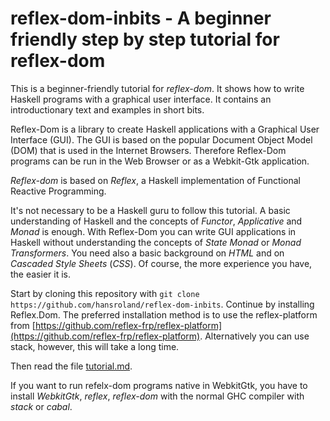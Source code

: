 # reflex-dom-inbits - A beginner friendly step by step tutorial for reflex-dom

This is a beginner-friendly tutorial for *reflex-dom*. It shows how to write Haskell programs  with a graphical user interface.
It contains an introductionary text and examples in short bits.

Reflex-Dom is a library to create Haskell applications with a Graphical User Interface (GUI).
The GUI is based on the popular Document Object Model (DOM) that is used in the Internet Browsers.
Therefore Reflex-Dom programs can be run in the Web Browser or as a Webkit-Gtk application. 

*Reflex-dom* is based on *Reflex*, a Haskell implementation of Functional Reactive Programming.

It's not necessary to be a Haskell guru to follow this tutorial. 
A basic understanding of Haskell and the concepts of *Functor*, *Applicative* and *Monad* is enough.
With Reflex-Dom you can write GUI applications in Haskell without understanding the concepts of
*State Monad* or *Monad Transformers*. You need also a basic background on *HTML* and 
on *Cascaded Style Sheets* (*CSS*). Of course, the more experience you have, the easier it is.

Start by cloning this repository with ``` git clone https://github.com/hansroland/reflex-dom-inbits ```.
Continue by installing Reflex.Dom. The preferred installation method is to use
the reflex-platform from [https://github.com/reflex-frp/reflex-platform](https://github.com/reflex-frp/reflex-platform).
Alternatively you can use stack, however, this will take a long time.

Then read the file [tutorial.md](tutorial.md).

If you want to run refelx-dom programs native in WebkitGtk, you have to install *WebkitGtk*, *reflex*, *reflex-dom* with the normal GHC compiler with *stack* or *cabal*.